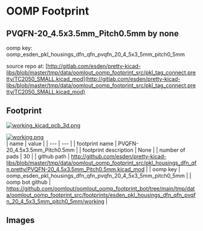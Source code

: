 # OOMP Footprint  
## PVQFN-20_4.5x3.5mm_Pitch0.5mm  by none  
  
oomp key: oomp_esden_pkl_housings_dfn_qfn_pvqfn_20_4_5x3_5mm_pitch0_5mm  
  
source repo at: [http://gitlab.com/esden/pretty-kicad-libs/blob/master/tmp/data/oomlout_oomp_footprint_src/pkl_tag_connect.pretty/TC2050_SMALL.kicad_mod](http://gitlab.com/esden/pretty-kicad-libs/blob/master/tmp/data/oomlout_oomp_footprint_src/pkl_tag_connect.pretty/TC2050_SMALL.kicad_mod)  
## Footprint  
  
[![working_kicad_pcb_3d.png](working_kicad_pcb_3d_600.png)](working_kicad_pcb_3d.png)  
  
[![working.png](working_600.png)](working.png)  
| name | value | 
| --- | --- | 
| footprint name | PVQFN-20_4.5x3.5mm_Pitch0.5mm | 
| footprint description | None | 
| number of pads | 30 | 
| github path | http://github.com/esden/pretty-kicad-libs/blob/master/tmp/data/oomlout_oomp_footprint_src/pkl_housings_dfn_qfn.pretty/PVQFN-20_4.5x3.5mm_Pitch0.5mm.kicad_mod | 
| oomp key | oomp_esden_pkl_housings_dfn_qfn_pvqfn_20_4_5x3_5mm_pitch0_5mm | 
| oomp bot github | https://github.com/oomlout/oomlout_oomp_footprint_bot/tree/main/tmp/data/oomlout_oomp_footprint_src/footprints/esden_pkl_housings_dfn_qfn_pvqfn_20_4_5x3_5mm_pitch0_5mm/working | 
## Images  
